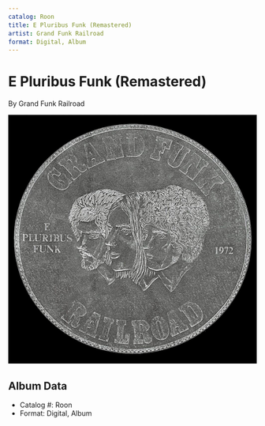 ```yaml
---
catalog: Roon
title: E Pluribus Funk (Remastered)
artist: Grand Funk Railroad
format: Digital, Album
---
```


# E Pluribus Funk (Remastered)

By Grand Funk Railroad

![](../../assets/albumcovers/Grand_Funk_Railroad-E_Pluribus_Funk_Remastered.png)

## Album Data

- Catalog #: Roon
- Format: Digital, Album

